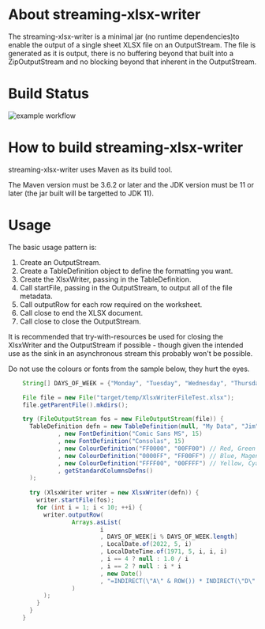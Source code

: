 # About streaming-xlsx-writer
The streaming-xlsx-writer is a minimal jar (no runtime dependencies)to enable the output of a single sheet XLSX file on an OutputStream.
The file is generated as it is output, there is no buffering beyond that built into a ZipOutputStream and no blocking beyond that inherent in the OutputStream.

# Build Status
![example workflow](https://github.com/Yaytay/streaming-xlsx-writer/actions/workflows/maven.yml/badge.svg)

# How to build streaming-xlsx-writer
streaming-xlsx-writer uses Maven as its build tool.

The Maven version must be 3.6.2 or later and the JDK version must be 11 or later (the jar built will be targetted to JDK 11).

# Usage
The basic usage pattern is:
1. Create an OutputStream.
2. Create a TableDefinition object to define the formatting you want.
3. Create the XlsxWriter, passing in the TableDefinition.
4. Call startFile, passing in the OutputStream, to output all of the file metadata.
5. Call outputRow for each row required on the worksheet.
6. Call close to end the XLSX document.
7. Call close to close the OutputStream.

It is recommended that try-with-resources be used for closing the XlsxWriter and the OutputStream if possible - though given the 
intended use as the sink in an asynchronous stream this probably won't be possible.

Do not use the colours or fonts from the sample below, they hurt the eyes.

```java
    String[] DAYS_OF_WEEK = {"Monday", "Tuesday", "Wednesday", "Thursday", "Friday", "Saturday", "Sunday"};

    File file = new File("target/temp/XlsxWriterFileTest.xlsx");
    file.getParentFile().mkdirs();

    try (FileOutputStream fos = new FileOutputStream(file)) {      
      TableDefinition defn = new TableDefinition(null, "My Data", "Jim", true, true
              , new FontDefinition("Comic Sans MS", 15)
              , new FontDefinition("Consolas", 15)
              , new ColourDefinition("FF0000", "00FF00") // Red, Green
              , new ColourDefinition("0000FF", "FF00FF") // Blue, Magenta
              , new ColourDefinition("FFFF00", "00FFFF") // Yellow, Cyan
              , getStandardColumnsDefns()
      );
      
      try (XlsxWriter writer = new XlsxWriter(defn)) {
        writer.startFile(fos);
        for (int i = 1; i < 10; ++i) {
          writer.outputRow(
                  Arrays.asList(
                          i
                          , DAYS_OF_WEEK[i % DAYS_OF_WEEK.length]
                          , LocalDate.of(2022, 5, i)
                          , LocalDateTime.of(1971, 5, i, i, i)
                          , i == 4 ? null : 1.0 / i
                          , i == 2 ? null : i * i
                          , new Date()
                          , "=INDIRECT(\"A\" & ROW()) * INDIRECT(\"D\" & ROW())"
                  )
          );
        }
      }
    }
```